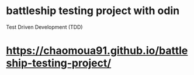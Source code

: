 # battleship testing project with odin

Test Driven Development (TDD)

# https://chaomoua91.github.io/battleship-testing-project/
